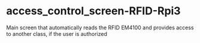 # access_control_screen-RFID-Rpi3
Main screen that automatically reads the RFID EM4100 and provides access to another class, if the user is authorized
